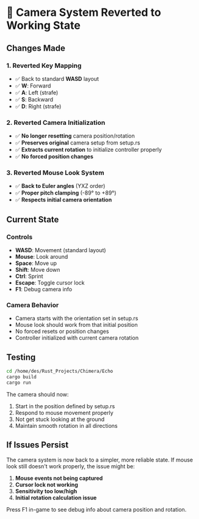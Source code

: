 # 🔄 Camera System Reverted to Working State

## Changes Made

### 1. **Reverted Key Mapping**
- ✅ Back to standard **WASD** layout
- ✅ **W**: Forward
- ✅ **A**: Left (strafe)
- ✅ **S**: Backward  
- ✅ **D**: Right (strafe)

### 2. **Reverted Camera Initialization**
- ✅ **No longer resetting** camera position/rotation
- ✅ **Preserves original** camera setup from setup.rs
- ✅ **Extracts current rotation** to initialize controller properly
- ✅ **No forced position changes**

### 3. **Reverted Mouse Look System**
- ✅ **Back to Euler angles** (YXZ order)
- ✅ **Proper pitch clamping** (-89° to +89°)
- ✅ **Respects initial camera orientation**

## Current State

### Controls
- **WASD**: Movement (standard layout)
- **Mouse**: Look around
- **Space**: Move up
- **Shift**: Move down
- **Ctrl**: Sprint
- **Escape**: Toggle cursor lock
- **F1**: Debug camera info

### Camera Behavior
- Camera starts with the orientation set in setup.rs
- Mouse look should work from that initial position
- No forced resets or position changes
- Controller initialized with current camera rotation

## Testing

```bash
cd /home/des/Rust_Projects/Chimera/Echo
cargo build
cargo run
```

The camera should now:
1. Start in the position defined by setup.rs
2. Respond to mouse movement properly
3. Not get stuck looking at the ground
4. Maintain smooth rotation in all directions

## If Issues Persist

The camera system is now back to a simpler, more reliable state. If mouse look still doesn't work properly, the issue might be:

1. **Mouse events not being captured**
2. **Cursor lock not working**
3. **Sensitivity too low/high**
4. **Initial rotation calculation issue**

Press F1 in-game to see debug info about camera position and rotation.